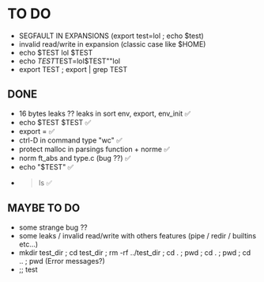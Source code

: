 # TO DO

* SEGFAULT IN EXPANSIONS (export test=lol ; echo $test)
* invalid read/write in expansion (classic case like $HOME)
* echo    $TEST lol $TEST
* echo $TEST$TEST=lol$TEST""lol
* export TEST ; export | grep TEST

## DONE
* 16 bytes leaks ?? leaks in sort env, export, env_init ✅
* echo $TEST $TEST ✅
* export = ✅
* ctrl-D in command type "wc" ✅
* protect malloc in parsings function + norme ✅
* norm ft_abs and type.c (bug ??) ✅
* echo "\$TEST" ✅
* > ls ✅

## MAYBE TO DO

* some strange bug ??
* some leaks / invalid read/write with others features (pipe / redir / builtins etc...)
* mkdir test_dir ; cd test_dir ; rm -rf ../test_dir ; cd . ; pwd ; cd . ; pwd ; cd .. ; pwd (Error messages?)
* ;; test
